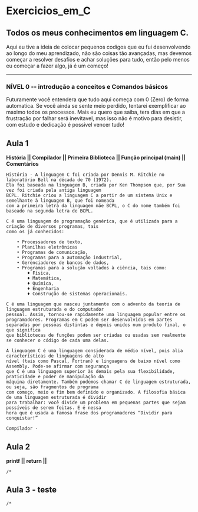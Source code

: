 # Exercicios_em_C
 ## **Todos os meus conhecimentos em linguagem C.**
 
 Aqui eu tive a ideia de colocar pequenos codigos que eu fui desenvolvendo ao longo do meu aprendizado, não 
 são coisas tão avançadas, mas devemos começar a resolver desafios e achar soluções para tudo, 
 então pelo menos eu começar a fazer algo, já é um começo!  
 ________________________________________________________________________________________________________

### **NÍVEL 0 -- introdução a conceitos e Comandos básicos**

Futuramente você entendera que tudo aqui começa com 0 (Zero) de forma automatica. 
Se você ainda se sente meio perdido, tentarei exemplificar ao maximo todos os processos.
Mais eu quero que saiba, tera dias em que a frustração por falhar será inevitavel, 
mas isso não é motivo para desistir, com estudo e dedicação é possivel vencer tudo! 

**Aula 1** 
---
**História || Compilador || Primeira Biblioteca || Função principal (main) || Comentários** 

    História - A linguagem C foi criada por Dennis M. Ritchie no laboratório Bell na década de 70 (1972). 
    Ela foi baseada na linguagem B, criada por Ken Thompson que, por Sua vez foi criada pela antiga linguagem 
    BCPL. Ritchie criou a linguagem C a partir de um sistema Unix e semelhante à linguagem B, que foi nomeada 
    com a primeira letra da linguagem mãe BCPL, o C do nome também foi baseado na segunda letra de BCPL.

    C é uma linguagem de programação genérica, que é utilizada para a criação de diversos programas, tais 
    como os já conhecidos:

        • Processadores de texto, 
        • Planilhas eletrônicas 
        • Programas de comunicação, 
        • Programas para a automação industrial, 
        • Gerenciadores de bancos de dados, 
        • Programas para a solução voltados à ciência, tais como:
            ♦ Física, 
            ♦ Matemática, 
            ♦ Química, 
            ♦ Engenharia 
            ♦ Construção de sistemas operacionais.

    C é uma linguagem que nasceu juntamente com o advento da teoria de linguagem estruturada e do computador 
    pessoal. Assim, tornou-se rapidamente uma linguagem popular entre os programadores. Programas em C podem ser desenvolvidos em partes separadas por pessoas distintas e depois unidos num produto final, o que significa 
    que bibliotecas de funções podem ser criadas ou usadas sem realmente se conhecer o código de cada uma delas.

    A linguagem C é uma linguagem considerada de médio nível, pois alia características de linguagens de alto 
    nível (tais como Pascal, Fortran) e linguagens de baixo nível como Assembly. Pode-se afirmar com segurança 
    que C é uma linguagem superior às demais pela sua flexibilidade, praticidade e poder de manipulação da 
    máquina diretamente. Também podemos chamar C de linguagem estruturada, ou seja, são fragmentos de programa 
    com começo, meio e fim bem definido e organizado. A filosofia básica de uma linguagem estruturada é dividir 
    para trabalhar: você divide um problema em pequenas partes que sejam possíveis de serem feitas. E é nessa 
    hora que é usada a famosa frase dos programadores “Dividir para conquistar!”

    Compilador - 

**Aula 2** 
---
**printf || return ||** 

    /* 

**Aula 3 - teste** 
---
    /* 



